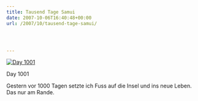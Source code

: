 ```yaml
---
title: Tausend Tage Samui
date: 2007-10-06T16:40:48+00:00
url: /2007/10/tausend-tage-samui/




---
```

<div class="flickr">
  <a href="http://www.flickr.com/photos/schreibblogade/1502679495/" title="Day 1001"><img src="//farm3.static.flickr.com/2374/1502679495_15913bbfcc.jpg" alt="Day 1001" /></a></p>

  <p>
    Day 1001
  </p>
</div>

Gestern vor 1000 Tagen setzte ich Fuss auf die Insel und ins neue Leben. Das nur am Rande.
